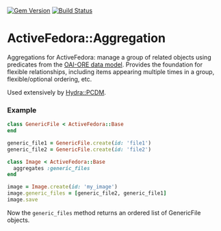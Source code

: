 [![Gem Version](https://badge.fury.io/rb/activefedora-aggregation.svg)](http://badge.fury.io/rb/activefedora-aggregation) [![Build Status](https://circleci.com/gh/projecthydra-labs/activefedora-aggregation.svg?style=shield&circle-token=:circle-token)](https://circleci.com/gh/projecthydra-labs/activefedora-aggregation)
# ActiveFedora::Aggregation

Aggregations for ActiveFedora: manage a group of related objects using predicates from the
[OAI-ORE data model](http://www.openarchives.org/ore/1.0/datamodel).  Provides the foundation
for flexible relationships, including items appearing multiple times in a group,
flexible/optional ordering, etc.

Used extensively by [Hydra::PCDM](https://github.com/projecthydra-labs/hydra-pcdm/).

### Example
```ruby
class GenericFile < ActiveFedora::Base
end

generic_file1 = GenericFile.create(id: 'file1')
generic_file2 = GenericFile.create(id: 'file2')

class Image < ActiveFedora::Base
  aggregates :generic_files
end

image = Image.create(id: 'my_image')
image.generic_files = [generic_file2, generic_file1]
image.save

```

Now the `generic_files` method returns an ordered list of GenericFile objects.
